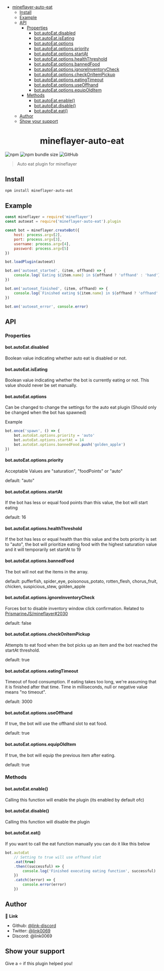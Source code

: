 <!-- START doctoc generated TOC please keep comment here to allow auto update -->
<!-- DON'T EDIT THIS SECTION, INSTEAD RE-RUN doctoc TO UPDATE -->

-   [mineflayer-auto-eat](#mineflayer-auto-eat)
    -   [Install](#install)
    -   [Example](#example)
    -   [API](#api)
        -   [Properties](#properties)
            -   [bot.autoEat.disabled](#botautoeatdisabled)
            -   [bot.autoEat.isEating](#botautoeatiseating)
            -   [bot.autoEat.options](#botautoeatoptions)
            -   [bot.autoEat.options.priority](#botautoeatoptionspriority)
            -   [bot.autoEat.options.startAt](#botautoeatoptionsstartat)
            -   [bot.autoEat.options.healthThreshold](#botautoeatoptionshealththreshold)
            -   [bot.autoEat.options.bannedFood](#botautoeatoptionsbannedfood)
            -   [bot.autoEat.options.ignoreInventoryCheck](#botautoeatoptionsignoreinventorycheck)
            -   [bot.autoEat.options.checkOnItemPickup](#botautoeatoptionscheckonitempickup)
            -   [bot.autoEat.options.eatingTimeout](#botautoeatoptionseatingtimeout)
            -   [bot.autoEat.options.useOffhand](#botautoeatoptionsuseoffhand)
            -   [bot.autoEat.options.equipOldItem](#botautoeatoptionsequipolditem)
        -   [Methods](#methods)
            -   [bot.autoEat.enable()](#botautoeatenable)
            -   [bot.autoEat.disable()](#botautoeatdisable)
            -   [bot.autoEat.eat()](#botautoeateat)
    -   [Author](#author)
    -   [Show your support](#show-your-support)

<!-- END doctoc generated TOC please keep comment here to allow auto update -->

<h1 align="center">mineflayer-auto-eat</h1>

![npm](https://img.shields.io/npm/v/mineflayer-auto-eat)
![npm bundle size](https://img.shields.io/bundlephobia/min/mineflayer-auto-eat)
![GitHub](https://img.shields.io/github/license/link-discord/mineflayer-auto-eat?color=red)

> Auto eat plugin for mineflayer

## Install

```sh
npm install mineflayer-auto-eat
```

## Example

```js
const mineflayer = require('mineflayer')
const autoeat = require('mineflayer-auto-eat').plugin

const bot = mineflayer.createBot({
    host: process.argv[2],
    port: process.argv[3],
    username: process.argv[4],
    password: process.argv[5]
})

bot.loadPlugin(autoeat)

bot.on('autoeat_started', (item, offhand) => {
    console.log(`Eating ${item.name} in ${offhand ? 'offhand' : 'hand'}`)
})

bot.on('autoeat_finished', (item, offhand) => {
    console.log(`Finished eating ${item.name} in ${offhand ? 'offhand' : 'hand'}`)
})

bot.on('autoeat_error', console.error)
```

## API

### Properties

#### bot.autoEat.disabled

Boolean value indicating whether auto eat is disabled or not.

#### bot.autoEat.isEating

Boolean value indicating whether the bot is currently eating or not.
This value should never be set manually.

#### bot.autoEat.options

Can be changed to change the settings for the auto eat plugin
(Should only be changed when the bot has spawned)

Example

```js
bot.once('spawn', () => {
    bot.autoEat.options.priority = 'auto'
    bot.autoEat.options.startAt = 14
    bot.autoEat.options.bannedFood.push('golden_apple')
})
```

#### bot.autoEat.options.priority

Acceptable Values are "saturation", "foodPoints" or "auto"

default: "auto"

#### bot.autoEat.options.startAt

If the bot has less or equal food points than this value, the bot will start eating

default: 16

#### bot.autoEat.options.healthThreshold

If the bot has less or equal health than this value and the bots priority is set to "auto",
the bot will prioritize eating food with the highest saturation value and it will temporarily set startAt to 19

#### bot.autoEat.options.bannedFood

The bot will not eat the items in the array.

default: pufferfish, spider_eye, poisonous_potato, rotten_flesh, chorus_fruit, chicken, suspicious_stew, golden_apple

#### bot.autoEat.options.ignoreInventoryCheck

Forces bot to disable inventory window click confirmation.
Related to [PrismarineJS/mineflayer#2030](https://github.com/PrismarineJS/mineflayer/issues/2030)

default: false

#### bot.autoEat.options.checkOnItemPickup

Attempts to eat food when the bot picks up an item and the bot reached the startAt threshold.

default: true

#### bot.autoEat.options.eatingTimeout

Timeout of food consumption. If eating takes too long, we're assuming that
it is finished after that time. Time in milliseconds, null or negative value means
"no timeout".

default: 3000

#### bot.autoEat.options.useOffhand

If true, the bot will use the offhand slot to eat food.

default: true

#### bot.autoEat.options.equipOldItem

If true, the bot will equip the previous item after eating.

default: true

### Methods

#### bot.autoEat.enable()

Calling this function will enable the plugin
(its enabled by default ofc)

#### bot.autoEat.disable()

Calling this function will disable the plugin

#### bot.autoEat.eat()

If you want to call the eat function manually
you can do it like this below

```js
bot.autoEat
    // Setting to true will use offhand slot
    .eat(true)
    .then((successful) => {
        console.log('Finished executing eating function', successful)
    })
    .catch((error) => {
        console.error(error)
    })
```

## Author

👤 **Link**

-   Github: [@link-discord](https://github.com/link-discord)
-   Twitter: [@link0069](https://twitter.com/link0069)
-   Discord: @link0069

## Show your support

Give a ⭐️ if this plugin helped you!
